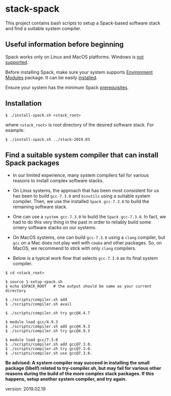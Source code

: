 stack-spack
===========

This project contains bash scripts to setup a Spack-based software stack and find a suitable system compiler.

Useful information before beginning
-----------------------------------

Spack works only on Linux and MacOS platforms. Windows is [not supported](https://github.com/spack/spack/issues/1515).

Before installing Spack, make sure your system supports [Environment Modules](http://modules.sourceforge.net/) package. It can be easily [installed](https://modules.readthedocs.io/en/stable/INSTALL.html).

Ensure your system has the minimum Spack [prerequisites](https://spack.readthedocs.io/en/latest/getting_started.html#prerequisites). 

Installation
------------

```
$ ./install-spack.sh <stack_root>
```

where `<stack_root>` is root directory of the desired software stack. For example:

```
$ ./install-spack.sh ../stack-2019.03
```

Find a suitable system compiler that can install Spack packages 
---------------------------------------------------------------

- In our limited experience, many system compilers fail for various reasons to install complex software stacks. 

- On Linux systems, the approach that has been most consistent for us has been to build `gcc-7.3.0` and `binutils` using a suitable system compiler. Then, we use the installed `Spack gcc-7.3.0` to build the remaining software stack.

- One can use a `system gcc-7.3.0` to build the `Spack gcc-7.3.0`. In fact, we had to do this very thing in the past in order to reliably build some ornery software stacks on our systems. 

- On MacOS systems, one can build `gcc-7.3.0` using a `clang` compiler, but `gcc` on a Mac does not play well with `cmake` and other packages. So, on MacOS, we recommend to stick with only `clang` compilers.

- Below is a typical work flow that selects `gcc-7.3.0` as its final system compiler.
```
$ cd <stack_root>

$ source 1-setup-spack.sh
$ echo $SPACK_ROOT   # the output should be same as your current directory

$ ./scripts/compiler.sh add
$ ./scripts/compiler.sh avail

$ ./scripts/compiler.sh try gcc@4.4.7

$ module load gcc/4.9.3
$ ./scripts/compiler.sh add gcc@4.9.3
$ ./scripts/compiler.sh try gcc@4.9.3

$ module load gcc/7.3.0
$ ./scripts/compiler.sh add gcc@7.3.0.
$ ./scripts/compiler.sh try gcc@7.3.0.
$ ./scripts/compiler.sh use gcc@7.3.0.
```

**Be advised: 
A system compiler may succeed in installing the small package (libelf) related to try-compiler.sh, but may fail for various other reasons during the build of the more complex stack packages. If this happens, setup another system compiler, and try again.**

version: 2019.02.19

